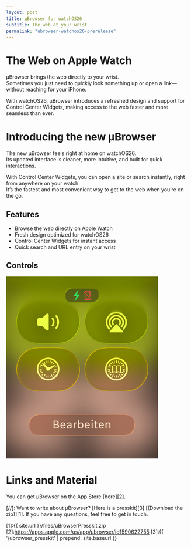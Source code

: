 ```yaml
---
layout: post
title: µBrowser for watchOS26
subtitle: The web at your wrist
permalink: "ubrowser-watchos26-prerelease"
---
```


# The Web on Apple Watch
µBrowser brings the web directly to your wrist.  
Sometimes you just need to quickly look something up or open a link—without reaching for your iPhone.  

With watchOS26, µBrowser introduces a refreshed design and support for Control Center Widgets, making access to the web faster and more seamless than ever.

# Introducing the new µBrowser
The new µBrowser feels right at home on watchOS26.  
Its updated interface is cleaner, more intuitive, and built for quick interactions.  

With Control Center Widgets, you can open a site or search instantly, right from anywhere on your watch.  
It’s the fastest and most convenient way to get to the web when you’re on the go.

## Features
* Browse the web directly on Apple Watch  
* Fresh design optimized for watchOS26  
* Control Center Widgets for instant access  
* Quick search and URL entry on your wrist  

## Controls
![µBrowser Screenshot 1](/img/mBrowser4_controls.png "µBrowser Screenshot 1")  

# Links and Material
You can get µBrowser on the App Store [here][2].  

[//]: Want to write about µBrowser? [Here is a presskit][3] [(Download the zip)][1]. If you have any questions, feel free to get in touch.  

[1]:{{ site.url }}/files/uBrowserPresskit.zip  
[2]:https://apps.apple.com/us/app/µbrowser/id1590622755
[3]:{{ '/ubrowser_presskit' | prepend: site.baseurl }}
